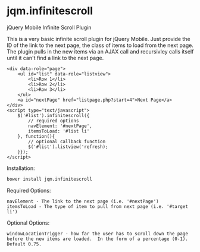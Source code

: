 jqm.infinitescroll
==================

jQuery Mobile Infinite Scroll Plugin

This is a very basic infinite scroll plugin for jQuery Mobile.  Just provide the ID of the link to the next page, the class of items to load from the next page.  The plugin pulls in the new items via an AJAX call and recursivley calls itself until it can't find a link to the next page.
	
	<div data-role="page">
		<ul id="list" data-role="listview">
			<li>Row 1</li>
			<li>Row 2</li>
			<li>Row 3</li>
		</ul>
		<a id="nextPage" href="listpage.php?start=4">Next Page</a>
	</div>
	<script type="text/javascript">
		$('#list').infinitescroll({
			// required options
			navElement: '#nextPage',
			itemsToLoad: '#list li'
		}, function(){
			// optional callback function
			$('#list').listview('refresh);
		}});
	</script>

Installation:

```bash
bower install jqm.infinitescroll
```

Required Options:

	navElement - The link to the next page (i.e. '#nextPage')
	itemsToLoad - The type of item to pull from next page (i.e. '#target li')
  
Optional Options:

	windowLocationTrigger - how far the user has to scroll down the page before the new items are loaded.  In the form of a percentage (0-1).  Default 0.75.
